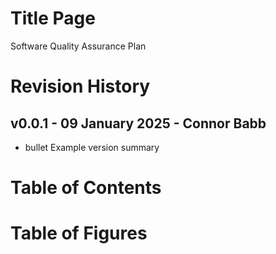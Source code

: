 # Title Page

Software Quality Assurance Plan


# Revision History

## v0.0.1 - 09 January 2025 - Connor Babb
* bullet Example version summary

# Table of Contents

# Table of Figures